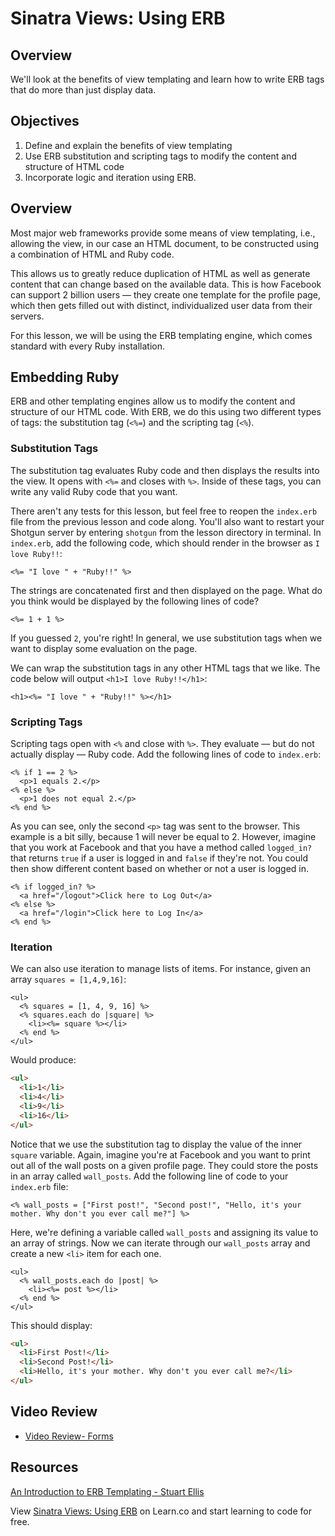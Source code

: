 # Sinatra Views: Using ERB

## Overview

We'll look at the benefits of view templating and learn how to write ERB tags that do more than just display data.

## Objectives

1. Define and explain the benefits of view templating
2. Use ERB substitution and scripting tags to modify the content and structure of HTML code
3. Incorporate logic and iteration using ERB. 


## Overview

Most major web frameworks provide some means of view templating, i.e., allowing the view, in our case an HTML document, to be constructed using a combination of HTML and Ruby code.

This allows us to greatly reduce duplication of HTML as well as generate content that can change based on the available data. This is how Facebook can support 2 billion users –– they create one template for the profile page, which then gets filled out with distinct, individualized user data from their servers.

For this lesson, we will be using the ERB templating engine, which comes standard with every Ruby installation.

## Embedding Ruby

ERB and other templating engines allow us to modify the content and structure of our HTML code. With ERB, we do this using two different types of tags: the substitution tag (`<%=`) and the scripting tag (`<%`).

### Substitution Tags

The substitution tag evaluates Ruby code and then displays the results into the view. It opens with `<%=` and closes with `%>`. Inside of these tags, you can write any valid Ruby code that you want.

There aren't any tests for this lesson, but feel free to reopen the `index.erb` file from the previous lesson and code along. You'll also want to restart your Shotgun server by entering `shotgun` from the lesson directory in terminal. In `index.erb`, add the following code, which should render in the browser as `I love Ruby!!`:

```erb
<%= "I love " + "Ruby!!" %>
```

The strings are concatenated first and then displayed on the page. What do you think would be displayed by the following lines of code?

```erb
<%= 1 + 1 %>
```

If you guessed `2`, you're right! In general, we use substitution tags when we want to display some evaluation on the page.

We can wrap the substitution tags in any other HTML tags that we like. The code below will output `<h1>I love Ruby!!</h1>`:

```erb
<h1><%= "I love " + "Ruby!!" %></h1>
```

### Scripting Tags

Scripting tags open with `<%` and close with `%>`. They evaluate –– but do not actually display –– Ruby code. Add the following lines of code to `index.erb`:

```erb
<% if 1 == 2 %>
  <p>1 equals 2.</p>
<% else %>
  <p>1 does not equal 2.</p>
<% end %>
```

As you can see, only the second `<p>` tag was sent to the browser. This example is a bit silly, because 1 will never be equal to 2. However, imagine that you work at Facebook and that you have a method called `logged_in?` that returns `true` if a user is logged in and `false` if they're not. You could then show different content based on whether or not a user is logged in.

```erb
<% if logged_in? %>
  <a href="/logout">Click here to Log Out</a>
<% else %>
  <a href="/login">Click here to Log In</a>
<% end %>
```

### Iteration

We can also use iteration to manage lists of items. For instance, given an array `squares = [1,4,9,16]`:

```erb
<ul>
  <% squares = [1, 4, 9, 16] %>
  <% squares.each do |square| %>
    <li><%= square %></li>
  <% end %>
</ul>
```

Would produce:

```html
<ul>
  <li>1</li>
  <li>4</li>
  <li>9</li>
  <li>16</li>
</ul>
```

Notice that we use the substitution tag to display the value of the inner `square` variable. Again, imagine you're at Facebook and you want to print out all of the wall posts on a given profile page. They could store the posts in an array called `wall_posts`. Add the following line of code to your `index.erb` file:

```erb
<% wall_posts = ["First post!", "Second post!", "Hello, it's your mother. Why don't you ever call me?"] %>
```

Here, we're defining a variable called `wall_posts` and assigning its value to an array of strings. Now we can iterate through our `wall_posts` array and create a new `<li>` item for each one. 

```erb
<ul>
  <% wall_posts.each do |post| %>
    <li><%= post %></li>
  <% end %>
</ul>
```

This should display: 

```html
<ul>
  <li>First Post!</li>
  <li>Second Post!</li>
  <li>Hello, it's your mother. Why don't you ever call me?</li>
</ul>
```

## Video Review

* [Video Review- Forms](https://www.youtube.com/watch?v=0TyCN_oJU3Y) 

## Resources
[An Introduction to ERB Templating - Stuart Ellis](http://www.stuartellis.eu/articles/erb/)

<p data-visibility='hidden'>View <a href='https://learn.co/lessons/sinatra-using-erb' title='Sinatra Views: Using ERB'>Sinatra Views: Using ERB</a> on Learn.co and start learning to code for free.</p>
